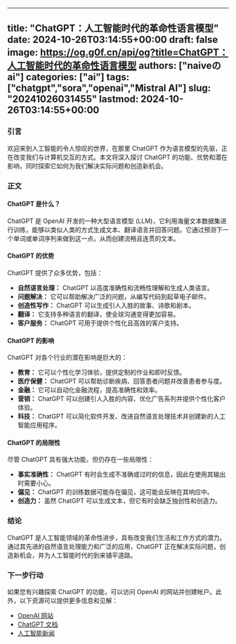 
---
title: "ChatGPT：人工智能时代的革命性语言模型"
date: 2024-10-26T03:14:55+00:00
draft: false
image: https://og.g0f.cn/api/og?title=ChatGPT：人工智能时代的革命性语言模型
authors: ["naiveのai"]
categories: ["ai"]
tags: ["chatgpt","sora","openai","Mistral AI"]
slug: "20241026031455"
lastmod: 2024-10-26T03:14:55+00:00
---
### 引言

欢迎来到人工智能的令人惊叹的世界，在那里 ChatGPT 作为语言模型的先驱，正在改变我们与计算机交互的方式。本文将深入探讨 ChatGPT 的功能、优势和潜在影响，同时探索它如何为我们解决实际问题和创造新机会。

### 正文

#### ChatGPT 是什么？

ChatGPT 是 OpenAI 开发的一种大型语言模型 (LLM)，它利用海量文本数据集进行训练，能够以类似人类的方式生成文本、翻译语言并回答问题。它通过预测下一个单词或单词序列来做到这一点，从而创建流畅且连贯的文本。

#### ChatGPT 的优势

ChatGPT 提供了众多优势，包括：

- **自然语言处理：** ChatGPT 以高度准确性和流畅性理解和生成人类语言。
- **问题解决：** 它可以帮助解决广泛的问题，从编写代码到起草电子邮件。
- **创造性写作：** ChatGPT 可以生成引人入胜的故事、诗歌和剧本。
- **翻译：** 它支持多种语言的翻译，使全球沟通变得更加容易。
- **客户服务：** ChatGPT 可用于提供个性化且高效的客户支持。

#### ChatGPT 的影响

ChatGPT 对各个行业的潜在影响是巨大的：

- **教育：** 它可以个性化学习体验，提供定制的作业和即时反馈。
- **医疗保健：** ChatGPT 可以帮助诊断疾病、回答患者问题并改善患者参与度。
- **金融：** 它可以自动化金融流程，提高准确性和效率。
- **营销：** ChatGPT 可以创建引人入胜的内容、优化广告系列并提供个性化客户体验。
- **科技：** ChatGPT 可以简化软件开发、改进自然语言处理技术并创建新的人工智能应用程序。

#### ChatGPT 的局限性

尽管 ChatGPT 具有强大功能，但仍存在一些局限性：

- **事实准确性：** ChatGPT 有时会生成不准确或过时的信息，因此在使用其输出时需要小心。
- **偏见：** ChatGPT 的训练数据可能存在偏见，这可能会反映在其响应中。
- **创造力：** 虽然 ChatGPT 可以生成文本，但它有时会缺乏独创性和创造力。

### 结论

ChatGPT 是人工智能领域的革命性进步，具有改变我们生活和工作方式的潜力。通过其先进的自然语言处理能力和广泛的应用，ChatGPT 正在解决实际问题，创造新机会，并为人工智能时代的到来铺平道路。

### 下一步行动

如果您有兴趣探索 ChatGPT 的功能，可以访问 OpenAI 的网站并创建帐户。此外，以下资源可以提供更多信息和见解：

- [OpenAI 网站](https://openai.com/blog/chatgpt/)
- [ChatGPT 文档](https://beta.openai.com/docs/chatgpt)
- [人工智能新闻](https://venturebeat.com/artificial-intelligence/)